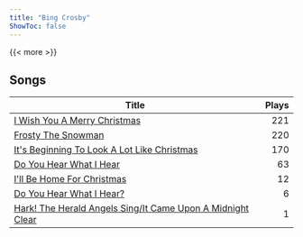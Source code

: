 ```yaml
---
title: "Bing Crosby"
ShowToc: false
---
```


{{< more >}}

## Songs
Title | Plays 
----- | -----: 
[I Wish You A Merry Christmas](/songs/i-wish-you-a-merry-christmas) | 221
[Frosty The Snowman](/songs/frosty-the-snowman) | 220
[It's Beginning To Look A Lot Like Christmas](/songs/its-beginning-to-look-a-lot-like-christmas) | 170
[Do You Hear What I Hear](/songs/do-you-hear-what-i-hear) | 63
[I'll Be Home For Christmas](/songs/ill-be-home-for-christmas) | 12
[Do You Hear What I Hear?](/songs/do-you-hear-what-i-hear) | 6
[Hark! The Herald Angels Sing/It Came Upon A Midnight Clear](/songs/hark-the-herald-angels-singit-came-upon-a-midnight-clear) | 1

